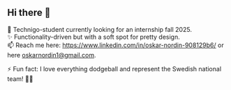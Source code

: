 ## Hi there 👋

<!--
**oskarnordin/oskarnordin** is a ✨ _special_ ✨ repository because its `README.md` (this file) appears on your GitHub profile.

Here are some ideas to get you started:

- 🔭 I’m currently working on ...
- 🌱 I’m currently learning ...
- 👯 I’m looking to collaborate on ...
- 🤔 I’m looking for help with ...
- 💬 Ask me about ...
- 📫 How to reach me: ...
- 😄 Pronouns: ...
- ⚡ Fun fact: ...
-->

🌱 Technigo-student currently looking for an internship fall 2025.<br>
✨ Functionality-driven but with a soft spot for pretty design.<br>
📫 Reach me here: https://www.linkedin.com/in/oskar-nordin-908129b6/ or here oskarnordin1@gmail.com.

⚡ Fun fact: I love everything dodgeball and represent the Swedish national team! 🤾‍♂️<br>

